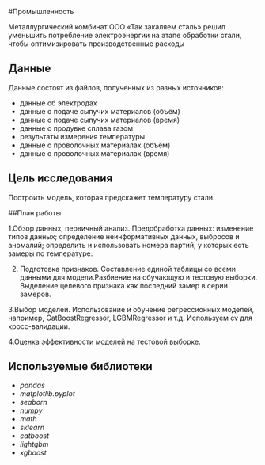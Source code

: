 #Промышленность

Металлургический комбинат ООО «Так закаляем сталь» решил уменьшить потребление электроэнергии на этапе обработки стали, чтобы оптимизировать производственные расходы

## Данные

Данные состоят из файлов, полученных из разных источников:

- данные об электродах
- данные о подаче сыпучих материалов (объём)
- данные о подаче сыпучих материалов (время)
- данные о продувке сплава газом
- результаты измерения температуры
- данные о проволочных материалах (объём)
- данные о проволочных материалах (время)

## Цель исследования

Построить модель, которая предскажет температуру стали.

##План работы

1.Обзор данных, первичный анализ. Предобработка данных: изменение типов данных; определение неинформативных данных, выбросов и аномалий; определить и использовать номера партий, у которых есть замеры по температуре.

2. Подготовка признаков. Составление единой таблицы со всеми данными для модели.Разбиение на обучающую и тестовую выборки. Выделение целевого признака как последний замер в серии замеров.

3.Выбор моделей. Использование и обучение регрессионных моделей, например, CatBoostRegressor, LGBMRegressor и т.д. Используем cv для кросс-валидации.

4.Оценка эффективности моделей на тестовой выборке.

## Используемые библиотеки
- *pandas*
- *matplotlib.pyplot*
- *seaborn*
- *numpy*
- *math*
- *sklearn*
- *catboost*
- *lightgbm*
- *xgboost*